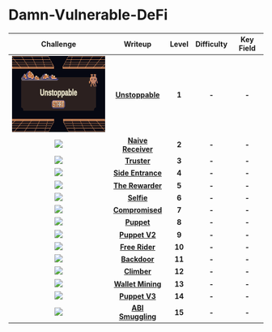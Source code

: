 # Damn-Vulnerable-DeFi
| Challenge | Writeup | Level | Difficulty | Key Field |
| :---: | :---: | :---: | :---: | :---: |
|<img height="150" src="https://github.com/wasny0ps/Damn-Vulnerable-DeFi/blob/main/src/Unstoppable.jpg">|[**Unstoppable**]()|**1**|**-**|**-**|
|<img height="120" src="https://miro.medium.com/v2/resize:fit:1400/1*X_LHC0Tn7r17fppJW3qtlg.png">|[**Naive Receiver**]()|**2**|**-**|**-**|
|<img height="120" src="https://miro.medium.com/v2/resize:fit:1200/1*GbRWtoR0CIeVl-eknEF0PQ.png">|[**Truster**]()|**3**|**-**|**-**|
|<img height="120" src="https://miro.medium.com/v2/resize:fit:1400/1*OwzsNZcI1VMCldm_iCMQXg.png">|[**Side Entrance**]()|**4**|**-**|**-**|
|<img height="120" src="https://miro.medium.com/v2/resize:fit:1400/1*XHLmh4kRKiif_XPNyzpIEg.png">|[**The Rewarder**]()|**5**|**-**|**-**|
|<img height="120" src="https://miro.medium.com/v2/resize:fit:1400/1*Qoc1uWQvtTm4M00OCNnbCw.png">|[**Selfie**]()|**6**|**-**|**-**|
|<img height="120" src="https://miro.medium.com/v2/resize:fit:1358/1*lgel5HfsgsUsvgrOr-8nQA.png">|[**Compromised**]()|**7**|**-**|**-**|
|<img height="120" src="https://miro.medium.com/v2/resize:fit:1400/1*VczoJiRWtFTnMk57i6AvcA.png">|[**Puppet**]()|**8**|**-**|**-**|
|<img height="120" src="https://miro.medium.com/v2/resize:fit:1400/1*iRuYFDDxOnx8ZaO1CZjkFQ.png">|[**Puppet V2**]()|**9**|**-**|**-**|
|<img height="120" src="https://miro.medium.com/v2/resize:fit:1400/1*iRuYFDDxOnx8ZaO1CZjkFQ.png">|[**Free Rider**]()|**10**|**-**|**-**|
|<img height="120" src="https://miro.medium.com/v2/resize:fit:1400/1*iRuYFDDxOnx8ZaO1CZjkFQ.png">|[**Backdoor**]()|**11**|**-**|**-**|
|<img height="120" src="https://miro.medium.com/v2/resize:fit:1400/1*iRuYFDDxOnx8ZaO1CZjkFQ.png">|[**Climber**]()|**12**|**-**|**-**|
|<img height="120" src="https://miro.medium.com/v2/resize:fit:1400/1*iRuYFDDxOnx8ZaO1CZjkFQ.png">|[**Wallet Mining**]()|**13**|**-**|**-**|
|<img height="120" src="https://miro.medium.com/v2/resize:fit:1400/1*iRuYFDDxOnx8ZaO1CZjkFQ.png">|[**Puppet V3**]()|**14**|**-**|**-**|
|<img height="120" src="https://miro.medium.com/v2/resize:fit:1400/1*iRuYFDDxOnx8ZaO1CZjkFQ.png">|[**ABI Smuggling**]()|**15**|**-**|**-**|
